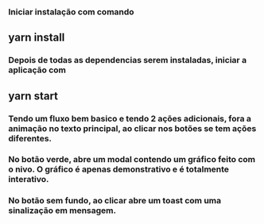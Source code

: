 ### Iniciar instalação com comando
## yarn install

### Depois de todas as dependencias serem instaladas, iniciar a aplicação com   
## yarn start

### Tendo um fluxo bem basico e tendo 2 ações adicionais, fora a animação no texto principal, ao clicar nos botões se tem ações diferentes.

### No botão verde, abre um modal contendo um gráfico feito com o nivo. O gráfico é apenas demonstrativo e é totalmente interativo.

### No botão sem fundo, ao clicar abre um toast com uma sinalização em mensagem.
